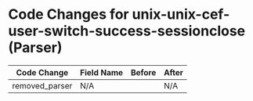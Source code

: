 # Code Changes for unix-unix-cef-user-switch-success-sessionclose (Parser)

| Code Change | Field Name | Before | After |
|-------------|------------|--------|-------|
| removed_parser | N/A |  | N/A |